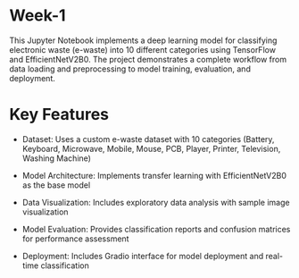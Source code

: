 # Week-1
This Jupyter Notebook implements a deep learning model for classifying electronic waste (e-waste) into 10 different categories using TensorFlow and EfficientNetV2B0. The project demonstrates a complete workflow from data loading and preprocessing to model training, evaluation, and deployment.
# Key Features
- Dataset: Uses a custom e-waste dataset with 10 categories (Battery, Keyboard, Microwave, Mobile, Mouse, PCB, Player, Printer, Television, Washing Machine)
  
- Model Architecture: Implements transfer learning with EfficientNetV2B0 as the base model

- Data Visualization: Includes exploratory data analysis with sample image visualization

- Model Evaluation: Provides classification reports and confusion matrices for performance assessment

- Deployment: Includes Gradio interface for model deployment and real-time classification

